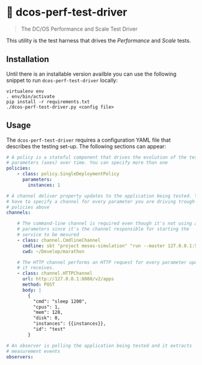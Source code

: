 # 💪 dcos-perf-test-driver

> The DC/OS Performance and Scale Test Driver

This utility is the test harness that drives the _Performance_ and _Scale_ tests. 

## Installation

Until there is an installable version availble you can use the following snippet to run `dcos-perf-test-driver`  locally:

```
virtualenv env
. env/bin/activate
pip install -r requirements.txt
./dcos-perf-test-driver.py <config file>
```

## Usage

The `dcos-perf-test-driver` requires a configuration YAML file that describes the testing set-up. The following sections can appear:

```yaml
# A policy is a stateful component that drives the evolution of the test
# parameters (axes) over time. You can specify more than one
policies:
    - class: policy.SingleDeploymentPolicy
      parameters:
        instances: 1

# A channel deliver property updates to the application being tested. You
# have to specify a channel for every parameter you are driving trough the
# policies above
channels:

    # The command-line channel is required even though it's not using any
    # parameters since it's the channel responsible for starting the
    # service to be mesured
    - class: channel.CmdlineChannel
      cmdline: sbt "project mesos-simulation" "run --master 127.0.0.1:5050"
      cwd: ~/Develop/marathon

    # The HTTP channel performs an HTTP request for every parameter update
    # it receives. 
    - class: channel.HTTPChannel
      url: http://127.0.0.1:8080/v2/apps
      method: POST
      body: |
        {
          "cmd": "sleep 1200",
          "cpus": 1,
          "mem": 128,
          "disk": 0,
          "instances": {{instances}},
          "id": "test"
        }

# An observer is polling the application being tested and it extracts
# measurement events
observers:
  
```
